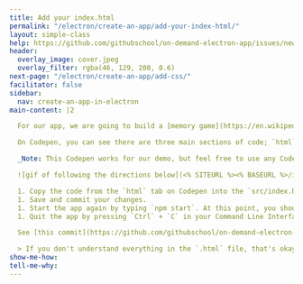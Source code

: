 ```yaml
---
title: Add your index.html
permalink: "/electron/create-an-app/add-your-index-html/"
layout: simple-class
help: https://github.com/githubschool/on-demand-electron-app/issues/new?title=I%20need%20help&body=Describe%20what%20you%20need%20help%20with%20here.&labels=Help%20Wanted
header:
  overlay_image: cover.jpeg
  overlay_filter: rgba(46, 129, 200, 0.6)
next-page: "/electron/create-an-app/add-css/"
facilitator: false
sidebar:
  nav: create-an-app-in-electron
main-content: |2

  For our app, we are going to build a [memory game](https://en.wikipedia.org/wiki/Concentration_(game)). You can find the code for the web application [here on Codepen](https://codepen.io/githubteacher/pen/brRvVz).

  On Codepen, you can see there are three main sections of code; `html`, `css`, and `js`. These will map out to be our `src/index.html`, `src/style.css`, and `src/renderer.js`.

  _Note: This Codepen works for our demo, but feel free to use any Codepen that you like if you want to try an extension exercise on your own! You'll need to be careful of any that use dependencies, though. In fact, we re-wrote this exercise to use vanilla JS instead of using jQuery for stability and less steps._

  ![gif of following the directions below](<% SITEURL %><% BASEURL %>/images/gifs/electron/electron1-add-index.gif)

  1. Copy the code from the `html` tab on Codepen into the `src/index.html` file locally. Paste the code so it replaces the existing text ("Well hey there!!!") between `<body>` and `</body>`.
  1. Save and commit your changes.
  1. Start the app again by typing `npm start`. At this point, you should only see text without graphics or functionality.
  1. Quit the app by pressing `Ctrl` + `C` in your Command Line Interface.

  See [this commit](https://github.com/githubschool/on-demand-electron-app/commit/ef39ab6714fe755f646f2b855bdc83b4830b0921) as an example of what to take away and what to add in this step.

  > If you don't understand everything in the `.html` file, that's okay. Remember the resources listed [at the beginning of the course](./#software-skills), and know you can always go back and learn more!
show-me-how: 
tell-me-why: 
---
```


